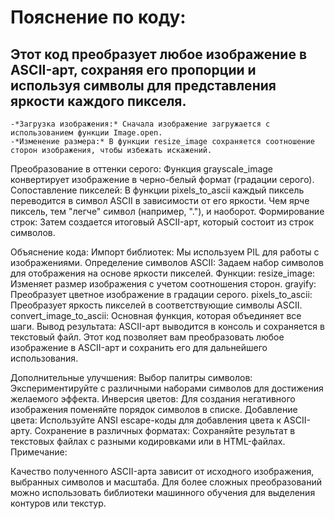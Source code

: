 # Пояснение по коду:
## Этот код преобразует любое изображение в ASCII-арт, сохраняя его пропорции и используя символы для представления яркости каждого пикселя.
    -*Загрузка изображения:* Сначала изображение загружается с использованием функции Image.open.
    -*Изменение размера:* В функции resize_image сохраняется соотношение сторон изображения, чтобы избежать искажений.
Преобразование в оттенки серого: Функция grayscale_image конвертирует изображение в черно-белый формат (градации серого).
Сопоставление пикселей: В функции pixels_to_ascii каждый пиксель переводится в символ ASCII в зависимости от его яркости. Чем ярче пиксель, тем "легче" символ (например, "."), и наоборот.
Формирование строк: Затем создается итоговый ASCII-арт, который состоит из строк символов.

Объяснение кода:
Импорт библиотек: Мы используем PIL для работы с изображениями.
Определение символов ASCII: Задаем набор символов для отображения на основе яркости пикселей.
Функции:
resize_image: Изменяет размер изображения с учетом соотношения сторон.
grayify: Преобразует цветное изображение в градации серого.
pixels_to_ascii: Преобразует яркость пикселей в соответствующие символы ASCII.
convert_image_to_ascii: Основная функция, которая объединяет все шаги.
Вывод результата: ASCII-арт выводится в консоль и сохраняется в текстовый файл.
Этот код позволяет вам преобразовать любое изображение в ASCII-арт и сохранить его для дальнейшего использования.

Дополнительные улучшения:
Выбор палитры символов: Экспериментируйте с различными наборами символов для достижения желаемого эффекта.
Инверсия цветов: Для создания негативного изображения поменяйте порядок символов в списке.
Добавление цвета: Используйте ANSI escape-коды для добавления цвета к ASCII-арту.
Сохранение в различных форматах: Сохраняйте результат в текстовых файлах с разными кодировками или в HTML-файлах.
Примечание:

Качество полученного ASCII-арта зависит от исходного изображения, выбранных символов и масштаба.
Для более сложных преобразований можно использовать библиотеки машинного обучения для выделения контуров или текстур.
